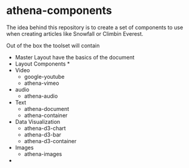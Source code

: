 # athena-components

The idea behind this repository is to create a set of components to use when creating articles like Snowfall or Climbin Everest. 

Out of the box the toolset will contain

* Master Layout have the basics of the document
* Layout Components
  * 
* Video
  * google-youtube
  * athena-vimeo
* audio
  * athena-audio
* Text
  * athena-document
  * athena-container
* Data Visualization
  * athena-d3-chart
  * athena-d3-bar
  * athena-d3-container
* Images
  * athena-images
* 
